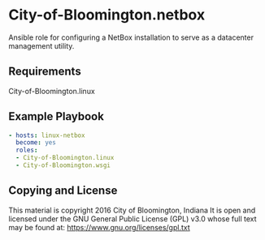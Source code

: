 City-of-Bloomington.netbox
=========
Ansible role for configuring a NetBox installation to serve as a datacenter management utility.

Requirements
------------

City-of-Bloomington.linux


Example Playbook
----------------

```yml
- hosts: linux-netbox
  become: yes
  roles:
  - City-of-Bloomington.linux
  - City-of-Bloomington.wsgi
```

Copying and License
-------
This material is copyright 2016 City of Bloomington, Indiana
It is open and licensed under the GNU General Public License (GPL) v3.0 whose full text may be found at:
https://www.gnu.org/licenses/gpl.txt
